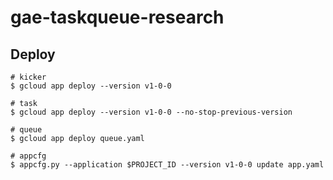 # gae-taskqueue-research

## Deploy

```console
# kicker
$ gcloud app deploy --version v1-0-0

# task
$ gcloud app deploy --version v1-0-0 --no-stop-previous-version

# queue
$ gcloud app deploy queue.yaml

# appcfg
$ appcfg.py --application $PROJECT_ID --version v1-0-0 update app.yaml
```
